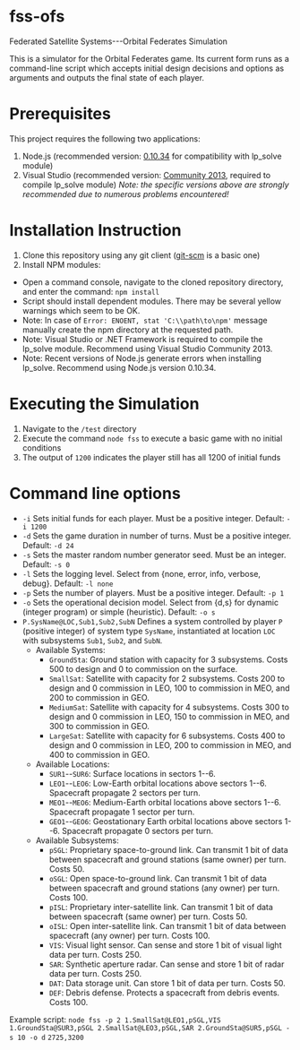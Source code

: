 # fss-ofs
Federated Satellite Systems---Orbital Federates Simulation

This is a simulator for the Orbital Federates game. Its current form runs as a command-line script which accepts initial design decisions and options as arguments and outputs the final state of each player.

# Prerequisites

This project requires the following two applications:
 1. Node.js (recommended version: [0.10.34](http://nodejs.org/dist/v0.10.34/) for compatibility with lp_solve module)
 2. Visual Studio (recommended version: [Community 2013](https://www.visualstudio.com/en-us/products/visual-studio-community-vs.aspx), required to compile lp_solve module)
*Note: the specific versions above are strongly recommended due to numerous problems encountered!*

# Installation Instruction
 1. Clone this repository using any git client ([git-scm](http://git-scm.com/downloads) is a basic one)
 2. Install NPM modules:
  * Open a command console, navigate to the cloned repository directory, and enter the command: `npm install`
  * Script should install dependent modules. There may be several yellow warnings which seem to be OK.
  * Note: In case of `Error: ENOENT, stat 'C:\\path\to\npm'` message manually create the npm directory at the requested path.
  * Note: Visual Studio or .NET Framework is required to compile the lp_solve module. Recommend using Visual Studio Community 2013.
  * Note: Recent versions of Node.js generate errors when installing lp_solve. Recommend using Node.js version 0.10.34.
  
# Executing the Simulation
 1. Navigate to the `/test` directory
 2. Execute the command `node fss` to execute a basic game with no initial conditions
 3. The output of `1200` indicates the player still has all 1200 of initial funds

# Command line options
 * `-i` Sets initial funds for each player. Must be a positive integer. Default: `-i 1200`
 * `-d` Sets the game duration in number of turns. Must be a positive integer. Default: `-d 24`
 * `-s` Sets the master random number generator seed. Must be an integer. Default: `-s 0`
 * `-l` Sets the logging level. Select from {none, error, info, verbose, debug}. Default: `-l none`
 * `-p` Sets the number of players. Must be a positive integer. Default: `-p 1`
 * `-o` Sets the operational decision model. Select from {d,s} for dynamic (integer program) or simple (heuristic). Default: `-o s`
 * `P.SysName@LOC,Sub1,Sub2,SubN` Defines a system controlled by player `P` (positive integer) of system type `SysName`, instantiated at location `LOC` with subsystems `Sub1`, `Sub2`, and `SubN`.
   * Available Systems:
     * `GroundSta`: Ground station with capacity for 3 subsystems. Costs 500 to design and 0 to commission on the surface.
     * `SmallSat`: Satellite with capacity for 2 subsystems. Costs 200 to design and 0 commission in LEO, 100 to commission in MEO, and 200 to commission in GEO.
     * `MediumSat`: Satellite with capacity for 4 subsystems. Costs 300 to design and 0 commission in LEO, 150 to commission in MEO, and 300 to commission in GEO.
     * `LargeSat`: Satellite with capacity for 6 subsystems. Costs 400 to design and 0 commission in LEO, 200 to commission in MEO, and 400 to commission in GEO.
   * Available Locations:
     * `SUR1`--`SUR6`: Surface locations in sectors 1--6.
     * `LEO1`--`LEO6`: Low-Earth orbital locations above sectors 1--6. Spacecraft propagate 2 sectors per turn.
     * `MEO1`--`MEO6`: Medium-Earth orbital locations above sectors 1--6. Spacecraft propagate 1 sector per turn.
     * `GEO1`--`GEO6`: Geostationary Earth orbital locations above sectors 1--6. Spacecraft propagate 0 sectors per turn.
   * Available Subsystems:
     * `pSGL`: Proprietary space-to-ground link. Can transmit 1 bit of data between spacecraft and ground stations (same owner) per turn. Costs 50.
     * `oSGL`: Open space-to-ground link. Can transmit 1 bit of data between spacecraft and ground stations (any owner) per turn. Costs 100.
     * `pISL`: Proprietary inter-satellite link. Can transmit 1 bit of data between spacecraft (same owner) per turn. Costs 50.
     * `oISL`: Open inter-satellite link. Can transmit 1 bit of data between spacecraft (any owner) per turn. Costs 100.
     * `VIS`: Visual light sensor. Can sense and store 1 bit of visual light data per turn. Costs 250.
     * `SAR`: Synthetic aperture radar. Can sense and store 1 bit of radar data per turn. Costs 250.
     * `DAT`: Data storage unit. Can store 1 bit of data per turn. Costs 50.
     * `DEF`: Debris defense. Protects a spacecraft from debris events. Costs 100.

Example script:
`node fss -p 2 1.SmallSat@LEO1,pSGL,VIS 1.GroundSta@SUR3,pSGL 2.SmallSat@LEO3,pSGL,SAR 2.GroundSta@SUR5,pSGL -s 10 -o d`
`2725,3200`
   
